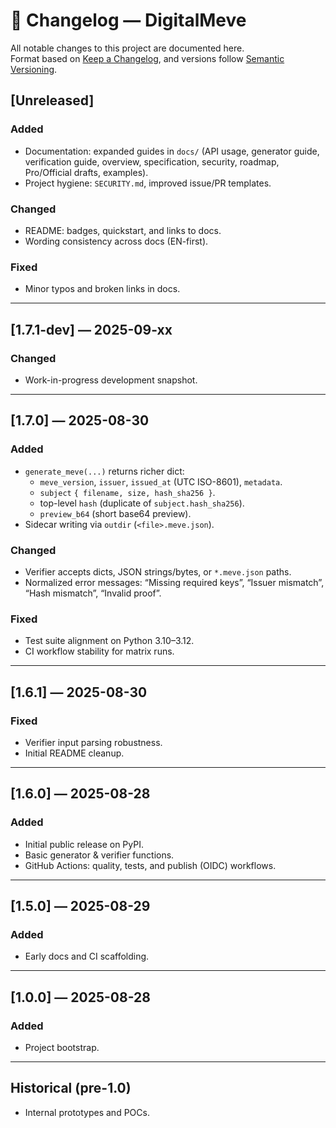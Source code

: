 # 📜 Changelog — DigitalMeve
All notable changes to this project are documented here.  
Format based on [Keep a Changelog](https://keepachangelog.com/en/1.1.0/), and versions follow [Semantic Versioning](https://semver.org/).

## [Unreleased]
### Added
- Documentation: expanded guides in `docs/` (API usage, generator guide, verification guide, overview, specification, security, roadmap, Pro/Official drafts, examples).
- Project hygiene: `SECURITY.md`, improved issue/PR templates.

### Changed
- README: badges, quickstart, and links to docs.
- Wording consistency across docs (EN-first).

### Fixed
- Minor typos and broken links in docs.

---

## [1.7.1-dev] — 2025-09-xx
### Changed
- Work-in-progress development snapshot.

---

## [1.7.0] — 2025-08-30
### Added
- `generate_meve(...)` returns richer dict:
  - `meve_version`, `issuer`, `issued_at` (UTC ISO-8601), `metadata`.
  - `subject` `{ filename, size, hash_sha256 }`.
  - top-level `hash` (duplicate of `subject.hash_sha256`).
  - `preview_b64` (short base64 preview).
- Sidecar writing via `outdir` (`<file>.meve.json`).

### Changed
- Verifier accepts dicts, JSON strings/bytes, or `*.meve.json` paths.
- Normalized error messages: “Missing required keys”, “Issuer mismatch”, “Hash mismatch”, “Invalid proof”.

### Fixed
- Test suite alignment on Python 3.10–3.12.
- CI workflow stability for matrix runs.

---

## [1.6.1] — 2025-08-30
### Fixed
- Verifier input parsing robustness.
- Initial README cleanup.

---

## [1.6.0] — 2025-08-28
### Added
- Initial public release on PyPI.
- Basic generator & verifier functions.
- GitHub Actions: quality, tests, and publish (OIDC) workflows.

---

## [1.5.0] — 2025-08-29
### Added
- Early docs and CI scaffolding.

---

## [1.0.0] — 2025-08-28
### Added
- Project bootstrap.

---

## Historical (pre-1.0)
- Internal prototypes and POCs.
